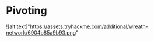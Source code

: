 # Pivoting 
![alt text]"https://assets.tryhackme.com/additional/wreath-network/6904b85a9b93.png"















































































































